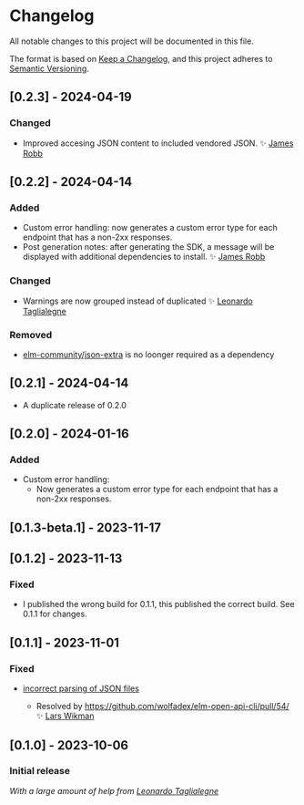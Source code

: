 # Changelog

All notable changes to this project will be documented in this file.

The format is based on [Keep a Changelog](https://keepachangelog.com/en/1.0.0/),
and this project adheres to [Semantic Versioning](https://semver.org/spec/v2.0.0.html).

## [0.2.3] - 2024-04-19

### Changed

- Improved accesing JSON content to included vendored JSON. ✨ [James Robb](https://github.com/jamesrweb)

## [0.2.2] - 2024-04-14

### Added

- Custom error handling: now generates a custom error type for each endpoint that has a non-2xx responses.
- Post generation notes: after generating the SDK, a message will be displayed with additional dependencies to install. ✨ [James Robb](https://github.com/jamesrweb)

### Changed

- Warnings are now grouped instead of duplicated ✨ [Leonardo Taglialegne](https://github.com/miniBill)

### Removed

- [elm-community/json-extra](https://package.elm-lang.org/packages/elm-community/json-extra/latest/) is no loonger required as a dependency

## [0.2.1] - 2024-04-14

- A duplicate release of 0.2.0

## [0.2.0] - 2024-01-16

### Added

- Custom error handling:
  - Now generates a custom error type for each endpoint that has a non-2xx responses.

## [0.1.3-beta.1] - 2023-11-17

## [0.1.2] - 2023-11-13

### Fixed

- I published the wrong build for 0.1.1, this published the correct build. See 0.1.1 for changes.

## [0.1.1] - 2023-11-01

### Fixed

- [incorrect parsing of JSON files](https://github.com/wolfadex/elm-open-api-cli/issues/53)

  - Resolved by https://github.com/wolfadex/elm-open-api-cli/pull/54/ ✨ [Lars Wikman](https://github.com/lawik)

## [0.1.0] - 2023-10-06

### Initial release

_With a large amount of help from [Leonardo Taglialegne](https://github.com/miniBill)_
